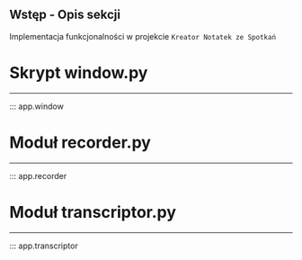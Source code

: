 ## Wstęp - Opis sekcji
Implementacja funkcjonalności w projekcie `Kreator Notatek ze Spotkań`



# Skrypt window.py
---
::: app.window



# Moduł recorder.py
---
::: app.recorder



# Moduł transcriptor.py
---
::: app.transcriptor
